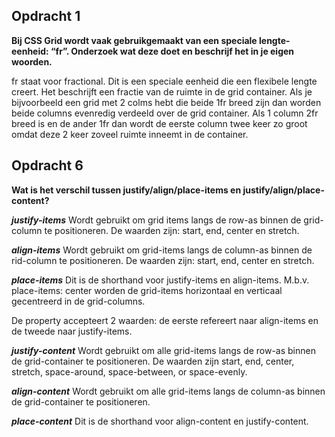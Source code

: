 ## Opdracht 1

**Bij CSS Grid wordt vaak gebruikgemaakt van een speciale lengte-eenheid: “fr”. Onderzoek wat deze doet en beschrijf het in je eigen woorden.**

fr staat voor fractional. Dit is een speciale eenheid die een flexibele lengte creert. Het beschrijft een fractie van de ruimte in de grid container. Als je bijvoorbeeld een grid met 2 colms hebt die beide 1fr breed zijn dan worden beide columns evenredig verdeeld over de grid container. Als 1 column 2fr breed is en de ander 1fr dan wordt de eerste column twee keer zo groot omdat deze 2 keer zoveel ruimte inneemt in de container.

## Opdracht 6

**Wat is het verschil tussen justify/align/place-items en justify/align/place-content?**

**_justify-items_**
Wordt gebruikt om grid items langs de row-as binnen de grid-column te positioneren.
De waarden zijn: start, end, center en stretch.

**_align-items_**
Wordt gebruikt om grid-items langs de column-as binnen de rid-column te positioneren.
De waarden zijn: start, end, center en stretch.

**_place-items_**
Dit is de shorthand voor justify-items en align-items.
M.b.v. place-items: center worden de grid-items horizontaal en verticaal gecentreerd in de grid-columns.

De property accepteert 2 waarden: de eerste refereert naar align-items en de tweede naar justify-items.

**_justify-content_**
Wordt gebruikt om alle grid-items langs de row-as binnen de grid-container te positioneren. De waarden zijn start, end, center, stretch, space-around, space-between, or space-evenly.

**_align-content_**
Wordt gebruikt om alle grid-items langs de column-as binnen de grid-container te positioneren.

**_place-content_**
Dit is de shorthand voor align-content en justify-content.
